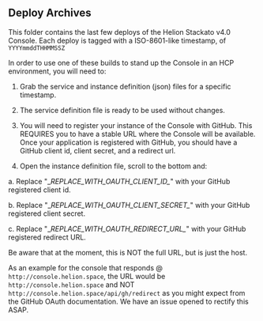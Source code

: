 ## Deploy Archives

This folder contains the last few deploys of the Helion Stackato v4.0 Console. Each deploy is tagged with a ISO-8601-like timestamp, of `YYYYmmddTHHMMSSZ`

In order to use one of these builds to stand up the Console in an HCP environment, you will need to:

1. Grab the service and instance definition (json) files for a specific timestamp.

2. The service definition file is ready to be used without changes.

3. You will need to register your instance of the Console with GitHub. This REQUIRES you to have a stable URL where the Console will be available. Once your application is registered with GitHub, you should have a GitHub client id, client secret, and a redirect url.

4. Open the instance definition file, scroll to the bottom and:

  a. Replace "\__REPLACE_WITH_OAUTH_CLIENT_ID\__" with your GitHub registered client id.

  b. Replace "\__REPLACE_WITH_OAUTH_CLIENT_SECRET\__" with your GitHub registered client secret.

  c. Replace "\__REPLACE_WITH_OAUTH_REDIRECT_URL\__" with your GitHub registered redirect URL.

  Be aware that at the moment, this is NOT the full URL, but is just the host.

  As an example for the console that responds @ `http://console.helion.space`, the URL would be `http://console.helion.space` and NOT `http://console.helion.space/api/gh/redirect` as you might expect from the GitHub OAuth documentation. We have an issue opened to rectify this ASAP.
